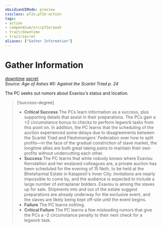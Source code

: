 ```yaml
---
obsidianUIMode: preview
cssclass: pf2e,pf2e-action
tags:
- action
- compendium/src/pf2e/aoa5
- trait/downtime
- trait/secret
aliases: ["Gather Information"]
---
```

# Gather Information
[downtime](downtime.md "Downtime Action & Ability Trait")  [secret](secret.md "Secret General Trait")  
*Source: Age of Ashes #5: Against the Scarlet Triad p. 24*  


The PC seeks out rumors about Exavisu's status and location.

> [!success-degree] 
> - **Critical Success** The PCs learn information as a success, plus supporting details that assist in their preparations. The PCs gain a +2 circumstance bonus to checks to perform legwork tasks from this point on. In addition, the PC learns that the scheduling of the auction experienced some delays due to disagreements between the Scarlet Triad and Fleshmongers' Federation over how to split profits—in the face of the gradual constriction of slave market, the longtime allies are both great taking pains to maintain their own profits without undercutting each other.
> - **Success** The PC learns that while nobody knows where Exavisu Kerndallion and her enslaved colleagues are, a private auction has been scheduled for the evening of 15 Neth, to be held at the Bhetshamtal Estate in Katapesh's Inner City. Invitations are nearly impossible to come by, and the audience is expected to include a large number of extraplanar bidders. Exavisu is among the slaves up for sale. Shipments into and out of the estate suggest preparations are already underway for the exclusive event, and the slaves are likely being kept off-site until the event begins.
> - **Failure** The PC learns nothing.
> - **Critical Failure** The PC learns a few misleading rumors that give the PCs a –2 circumstance penalty to their next check for a legwork task.
